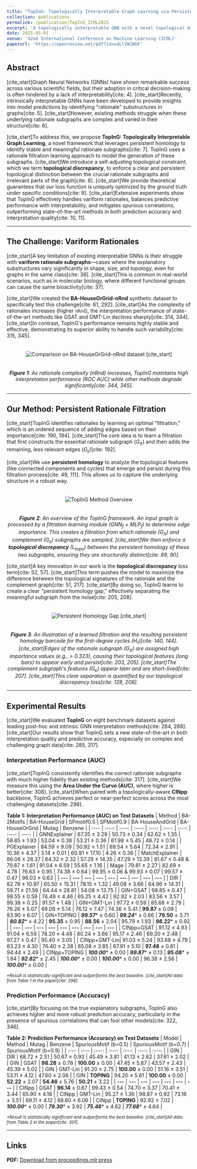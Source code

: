 ```yaml
---
title: "TopInG: Topologically Interpretable Graph Learning via Persistent Rationale Filtration"
collection: publications
permalink: /publication/TopInG_ICML2025
excerpt: 'A topologically interpretable GNN with a novel topological discrepancy loss is proved to be uniquely optimized by ground truth.'
date: 2025-05-01
venue: '42nd International Conference on Machine Learning (ICML)'
paperurl: 'https://openreview.net/pdf?id=u4LlYWJHUF'
---
```



## Abstract

[cite_start]Graph Neural Networks (GNNs) have shown remarkable success across various scientific fields, but their adoption in critical decision-making is often hindered by a lack of interpretability[cite: 4]. [cite_start]Recently, intrinsically interpretable GNNs have been developed to provide insights into model predictions by identifying "rationale" substructures in graphs[cite: 5]. [cite_start]However, existing methods struggle when these underlying rationale subgraphs are complex and varied in their structure[cite: 6].

[cite_start]To address this, we propose **TopInG: Topologically Interpretable Graph Learning**, a novel framework that leverages persistent homology to identify stable and meaningful rationale subgraphs[cite: 7]. TopInG uses a rationale filtration learning approach to model the generation of these subgraphs. [cite_start]We introduce a self-adjusting topological constraint, which we term **topological discrepancy**, to enforce a clear and persistent topological distinction between the crucial rationale subgraphs and irrelevant parts of the graph[cite: 8]. [cite_start]We provide theoretical guarantees that our loss function is uniquely optimized by the ground truth under specific conditions[cite: 9]. [cite_start]Extensive experiments show that TopInG effectively handles variform rationales, balances predictive performance with interpretability, and mitigates spurious correlations, outperforming state-of-the-art methods in both prediction accuracy and interpretation quality[cite: 10, 11].

---

## The Challenge: Variform Rationales

[cite_start]A key limitation of existing interpretable GNNs is their struggle with **variform rationale subgraphs**—cases where the explanatory substructures vary significantly in shape, size, and topology, even for graphs in the same class[cite: 36]. [cite_start]This is common in real-world scenarios, such as in molecular biology, where different functional groups can cause the same bioactivity[cite: 37].

[cite_start]We created the **BA-HouseOrGrid-nRnd** synthetic dataset to specifically test this challenge[cite: 61, 292]. [cite_start]As the complexity of rationales increases (higher `nRnd`), the interpretation performance of state-of-the-art methods like GSAT and GMT-Lin declines sharply[cite: 314, 344]. [cite_start]In contrast, TopInG's performance remains highly stable and effective, demonstrating its superior ability to handle such variability[cite: 315, 345].

<div style="text-align: center;">
  <img src="horg_n.jpg" alt="Comparison on BA-HouseOrGrid-nRnd dataset" style="max-width: 90%; height: auto; margin: 20px 0;">
  [cite_start]<p><em><b>Figure 1</b>: As rationale complexity (nRnd) increases, TopInG maintains high interpretation performance (ROC AUC) while other methods degrade significantly[cite: 344, 345].</em></p>
</div>

---

## Our Method: Persistent Rationale Filtration

[cite_start]TopInG identifies rationales by learning an optimal "filtration," which is an ordered sequence of adding edges based on their importance[cite: 190, 194]. [cite_start]The core idea is to learn a filtration that first constructs the essential rationale subgraph ($G_X$) and then adds the remaining, less relevant edges ($G_\epsilon$)[cite: 192].

[cite_start]We use **persistent homology** to analyze the topological features (like connected components and cycles) that emerge and persist during this filtration process[cite: 49, 111]. This allows us to capture the underlying structure in a robust way.

<div style="text-align: center;">
  <img src="overview.png" alt="TopInG Method Overview" style="max-width: 100%; height: auto; margin: 20px 0;">
  <p><em><b>Figure 2</b>: An overview of the TopInG framework. An input graph is processed by a filtration learning module (GNN<sub>f</sub> + MLP<sub>f</sub>) to determine edge importance. This creates a filtration from which rationale (G<sub>X</sub>) and complement (G<sub>є</sub>) subgraphs are sampled. [cite_start]We then enforce a <b>topological discrepancy</b> (L<sub>topo</sub>) between the persistent homology of these two subgraphs, ensuring they are structurally distinct[cite: 89, 90].</em></p>
</div>

[cite_start]A key innovation in our work is the **topological discrepancy** loss term[cite: 52, 57]. [cite_start]This term pushes the model to maximize the difference between the topological signatures of the rationale and the complement graph[cite: 51, 217]. [cite_start]By doing so, TopInG learns to create a clear "persistent homology gap," effectively separating the meaningful subgraph from the noise[cite: 205, 208].

<div style="text-align: center;">
  <img src="barcode_prereview.pdf" alt="Persistent Homology Gap" style="max-width: 100%; height: auto; margin: 20px 0;">
  [cite_start]<p><em><b>Figure 3</b>: An illustration of a learned filtration and the resulting persistent homology barcode for the first-degree cycles (H<sub>1</sub>)[cite: 140, 144]. [cite_start]Edges of the rationale subgraph (G<sub>X</sub>) are assigned high importance values (e.g., > 0.323), causing their topological features (long bars) to appear early and persist[cite: 203, 205]. [cite_start]The complement subgraph's features (G<sub>є</sub>) appear later and are short-lived[cite: 207]. [cite_start]This clear separation is quantified by our topological discrepancy loss[cite: 128, 208].</em></p>
</div>

---
## Experimental Results

[cite_start]We evaluated **TopInG** on eight benchmark datasets against leading post-hoc and intrinsic GNN interpretation methods[cite: 284, 288]. [cite_start]Our results show that TopInG sets a new state-of-the-art in both interpretation quality and predictive accuracy, especially on complex and challenging graph data[cite: 285, 317].

### Interpretation Performance (AUC)

[cite_start]TopInG consistently identifies the correct rationale subgraphs with much higher fidelity than existing methods[cite: 317]. [cite_start]We measure this using the **Area Under the Curve (AUC)**, where higher is better[cite: 308]. [cite_start]When paired with a topologically-aware **CINpp** backbone, TopInG achieves perfect or near-perfect scores across the most challenging datasets[cite: 298].

**Table 1: Interpretation Performance (AUC) on Test Datasets**
| Method | BA-2Motifs | BA-HouseGrid | SPmotif0.5 | SPMotif0.9 | BA-HouseAndGrid | BA-HouseOrGrid | Mutag | Benzene |
| :--- | :---: | :---: | :---: | :---: | :---: | :---: | :---: | :---: |
| GNNExplainer | 67.35 ± 3.29 | 50.73 ± 0.34 | 62.62 ± 1.35 | 58.85 ± 1.93 | 53.04 ± 0.38 | 53.21 ± 0.36 | 61.98 ± 5.45 | 48.72 ± 0.14 |
| PGExplainer | 84.59 ± 9.09 | 50.92 ± 1.51 | 69.54 ± 5.64 | 72.34 ± 2.91 | 10.36 ± 4.37 | 3.14 ± 0.01 | 60.91 ± 17.10 | 4.26 ± 0.36 |
| MatchExplainer | 86.06 ± 28.37 | 64.32 ± 2.32 | 57.29 ± 14.35 | 47.29 ± 13.39 | 81.67 ± 0.48 & 79.87 ± 1.61 | 91.04 ± 6.59 | 55.65 ± 1.16 |
| Mage | 79.81 ± 2.27 | 82.69 ± 4.78 | 76.63 ± 0.95 | 74.38 ± 0.64 | 99.95 ± 0.06 & 99.93 ± 0.07 | 99.57 ± 0.47 | 96.03 ± 0.63 |
| **---** | **---** | **---** | **---** | **---** | **---** | **---** | **---** | **---** |
| DIR | 82.78 ± 10.97 | 65.50 ± 15.31 | 78.15 ± 1.32 | 49.08 ± 3.66 | 64.96 ± 14.31 | 59.71 ± 21.56 | 64.44 ± 28.81 | 54.08 ± 13.75 |
| GIN+GSAT | 98.85 ± 0.47 | 98.55 ± 0.59 | 74.49 ± 4.46 | 65.25 ± 4.42 | 92.92 ± 2.03 | 83.56 ± 3.57 | 99.38 ± 0.25 | 91.57 ± 1.48 |
| GIN+GMT-Lin | 97.72 ± 0.59 | 85.68 ± 2.79 | 76.26 ± 5.07 | 69.08 ± 5.14 | 76.12 ± 7.47 | 74.36 ± 5.41 | **99.87** ± 0.09 | 83.90 ± 6.07 |
| GIN+TOPING | ***99.57**** ± 0.60 | ***99.24**** ± 0.66 | **79.50** ± 3.71 | ***80.82**** ± 4.22 | **95.35** ± 0.95 | **88.56** ± 2.04 | 95.79 ± 1.93 | ***98.22**** ± 0.92 |
| **---** | **---** | **---** | **---** | **---** | **---** | **---** | **---** | **---** |
| CINpp+GSAT | 91.12 ± 4.93 | 91.04 ± 6.59 | 78.20 ± 4.48 | 80.24 ± 3.66 | 95.17 ± 2.46 | 69.30 ± 2.48 | 97.27 ± 0.47 | 95.40 ± 3.05 |
| CINpp+GMT-Lin| 91.03 ± 5.24 | 93.68 ± 4.79 | 83.23 ± 4.30 | 76.40 ± 2.38 | 85.08 ± 3.85 | 67.91 ± 5.10 | **97.48** ± 0.81 | 94.44 ± 2.49 |
| CINpp+TOPING | ***100.00**** ± 0.00 | ***99.87**** ± 0.13 | ***95.08**** ± 1.84 | ***92.82**** ± 2.45 | ***100.00**** ± 0.00 | ***100.00**** ± 0.00 | 96.38 ± 2.56 | ***100.00**** ± 0.00 |

<p style="font-size: smaller; text-align: left;"><em>*Result is statistically significant and outperforms the best baseline. [cite_start]All data from Table 1 in the paper[cite: 298].</em></p>

### Prediction Performance (Accuracy)

[cite_start]By focusing on the true explanatory subgraphs, TopInG also achieves higher and more robust prediction accuracy, particularly in the presence of spurious correlations that can fool other models[cite: 322, 346].

**Table 2: Prediction Performance (Accuracy) on Test Datasets**
| Model | Method | Mutag | Benzene | SpuriousMotif (b=0.5) | SpuriousMotif (b=0.7) | SpuriousMotif (b=0.9) |
| :--- | :--- | :---: | :---: | :---: | :---: | :---: |
| GIN | DIR | 68.72 ± 2.51 | 50.67 ± 0.93 | 45.49 ± 3.81 | 41.13 ± 2.62 | 37.61 ± 2.02 |
| GIN | GSAT | **98.28** ± 0.78 | **100.00** ± 0.00 | 47.45 ± 5.87 | 43.57 ± 2.43 | 45.39 ± 5.02 |
| GIN | GMT-Lin | 91.20 ± 2.75 | **100.00** ± 0.00 | 51.16 ± 3.51 | 53.11 ± 4.12 | 47.60 ± 2.06 |
| GIN | **TOPING** | 94.20 ± 5.61 | **100.00** ± 0.00 | **52.22** ± 2.07 | **54.46** ± 5.76 | **50.21** ± 3.22 |
| **---** | **---** | **---** | **---** | **---** | **---** | **---** |
| CINpp | GSAT | **96.14** ± 0.67 | 99.43 ± 0.54 | 74.70 ± 3.37 | 70.41 ± 3.44 | 65.90 ± 4.18 |
| CINpp | GMT-Lin | 95.27 ± 1.36 | 98.87 ± 0.92 | 73.16 ± 3.51 | 69.11 ± 4.12 | 68.60 ± 6.06 |
| CINpp | **TOPING** | 92.92 ± 7.02 | ***100.00**** ± 0.00 | ***79.30**** ± 3.92 | ***75.46**** ± 4.62 | ***77.68**** ± 4.64 |

<p style="font-size: smaller; text-align: left;"><em>*Result is statistically significant and outperforms the best baseline. [cite_start]All data from Table 2 in the paper[cite: 301].</em></p>

---

## Links

<!-- **Paper:** [TopInG: Topologically Interpretable Graph Learning via Persistent Rationale Filtration](https://proceedings.mlr.press/v267/fan25a.html) -->

**PDF:** [Download from proceedings.mlr.press](https://proceedings.mlr.press/v267/fan25a/fan25a.pdf)